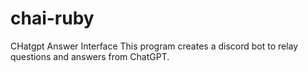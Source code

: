 # chai-ruby

CHatgpt Answer Interface
This program creates a discord bot to relay questions and answers from ChatGPT.